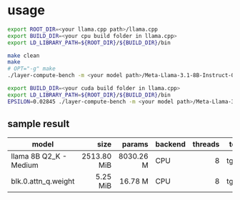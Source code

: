 # usage

```bash
export ROOT_DIR=<your llama.cpp path>/llama.cpp
export BUILD_DIR=<your cpu build folder in llama.cpp>
export LD_LIBRARY_PATH=${ROOT_DIR}/${BUILD_DIR}/bin

make clean
make
# OPT="-g" make
./layer-compute-bench -m <your model path>/Meta-Llama-3.1-8B-Instruct-Q2_K.gguf -l blk.0.attn_q.weight -p 0 -n 64 -t 8

export BUILD_DIR=<your cuda build folder in llama.cpp>
export LD_LIBRARY_PATH=${ROOT_DIR}/${BUILD_DIR}/bin
EPSILON=0.02845 ./layer-compute-bench -m <your model path>/Meta-Llama-3.1-8B-Instruct-Q2_K.gguf -l blk.0.attn_q.weight -p 0 -n 64 -t 8
```

## sample result

| model                          |         size |       params | backend    | threads |            test |                  t/s |
| ------------------------------ | -----------: | -----------: | ---------- | ------: | --------------: | -------------------: |
| llama 8B Q2_K - Medium         |  2513.80 MiB |    8030.26 M | CPU        |       8 |            tg64 |                 23.80 |
| blk.0.attn_q.weight            |     5.25 MiB |      16.78 M | CPU        |       8 |            tg64 |              11481.10 |